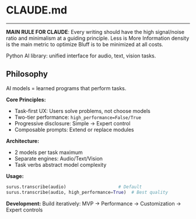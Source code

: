 # CLAUDE.md

----
**MAIN RULE FOR CLAUDE**: 
Every writing should have the high signal/noise ratio and minimalism at a guiding principle. 
Less is More
Information density is the main metric to optimize
Bluff is to be minimized at all costs. 



Python AI library: unified interface for audio, text, vision tasks.

## Philosophy
AI models = learned programs that perform tasks.

**Core Principles:**
- Task-first UX: Users solve problems, not choose models
- Two-tier performance: `high_performance=False/True` 
- Progressive disclosure: Simple → Expert control
- Composable prompts: Extend or replace modules

**Architecture:**
- 2 models per task maximum
- Separate engines: Audio/Text/Vision
- Task verbs abstract model complexity

**Usage:**
```python
surus.transcribe(audio)                    # Default
surus.transcribe(audio, high_performance=True)  # Best quality
```

**Development:**
Build iteratively: MVP → Performance → Customization → Expert controls